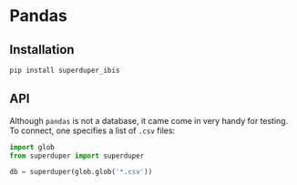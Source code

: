 # Pandas

## Installation

```bash
pip install superduper_ibis
```

## API

Although `pandas` is not a database, it came come in very handy for testing.
To connect, one specifies a list of `.csv` files:

```python
import glob
from superduper import superduper

db = superduper(glob.glob('*.csv'))
```